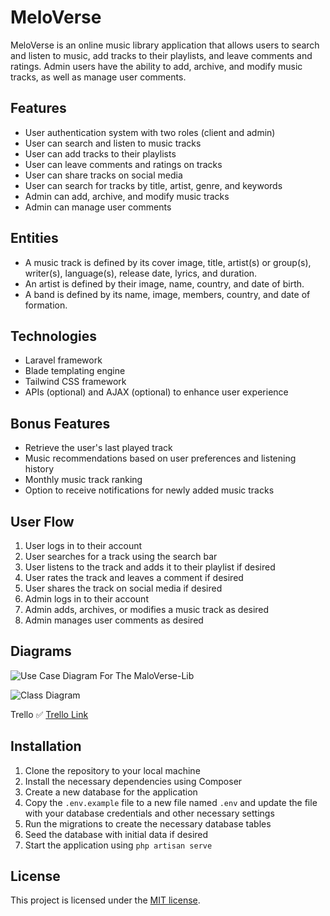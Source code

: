 # MeloVerse

MeloVerse is an online music library application that allows users to search and listen to music, add tracks to their playlists, and leave comments and ratings. Admin users have the ability to add, archive, and modify music tracks, as well as manage user comments.

## Features

- User authentication system with two roles (client and admin)
- User can search and listen to music tracks
- User can add tracks to their playlists
- User can leave comments and ratings on tracks
- User can share tracks on social media
- User can search for tracks by title, artist, genre, and keywords
- Admin can add, archive, and modify music tracks
- Admin can manage user comments

## Entities

- A music track is defined by its cover image, title, artist(s) or group(s), writer(s), language(s), release date, lyrics, and duration.
- An artist is defined by their image, name, country, and date of birth.
- A band is defined by its name, image, members, country, and date of formation.



## Technologies

- Laravel framework
- Blade templating engine
- Tailwind CSS framework
- APIs (optional) and AJAX (optional) to enhance user experience

## Bonus Features

- Retrieve the user's last played track
- Music recommendations based on user preferences and listening history
- Monthly music track ranking
- Option to receive notifications for newly added music tracks



## User Flow

1. User logs in to their account
2. User searches for a track using the search bar
3. User listens to the track and adds it to their playlist if desired
4. User rates the track and leaves a comment if desired
5. User shares the track on social media if desired
6. Admin logs in to their account
7. Admin adds, archives, or modifies a music track as desired
8. Admin manages user comments as desired

## Diagrams 

![Use Case Diagram For The MaloVerse-Lib](https://user-images.githubusercontent.com/86893073/219063617-88686ac7-d100-44f2-8c18-f980b20901c5.svg)

![Class Diagram ](https://user-images.githubusercontent.com/86893073/219109677-ca185b13-7693-4702-8a6e-df423948b235.png)

Trello ✅
[Trello Link](https://trello.com/invite/b/AhNq7dIK/ATTI7c871a031fc698dee88fa330cc5fa78d0041AE4E/maloverse-library)

## Installation

1. Clone the repository to your local machine
2. Install the necessary dependencies using Composer
3. Create a new database for the application
4. Copy the `.env.example` file to a new file named `.env` and update the file with your database credentials and other necessary settings
5. Run the migrations to create the necessary database tables
6. Seed the database with initial data if desired
7. Start the application using `php artisan serve`

## License

This project is licensed under the [MIT license](https://opensource.org/licenses/MIT).
